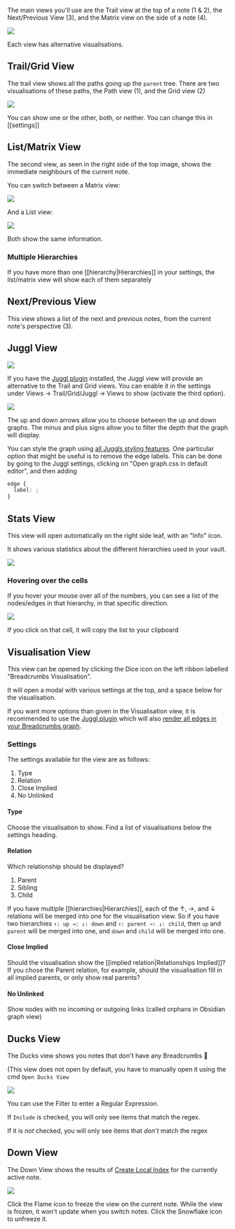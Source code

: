 The main views you'll use are the Trail view at the top of a note (1 & 2), the Next/Previous View (3), and the Matrix view on the side of a note (4).

![](https://i.imgur.com/CbBBPVk.png)

Each view has alternative visualisations.

## Trail/Grid View

The trail view shows all the paths going up the `parent` tree.
There are two visualisations of these paths, the Path view (1), and the Grid view (2)

![](https://i.imgur.com/FbMLEys.png)

You can show one or the other, both, or neither. You can change this in [[settings]]

## List/Matrix View

The second view, as seen in the right side of the top image, shows the immediate neighbours of the current note.

You can switch between a Matrix view:

![](https://i.imgur.com/5GGJDeK.png)

And a List view:

![](https://i.imgur.com/idEOx7n.png)

Both show the same information.

### Multiple Hierarchies

If you have more than one [[hierarchy|Hierarchies]] in your settings, the list/matrix view will show each of them separately

## Next/Previous View

This view shows a list of the next and previous notes, from the current note's perspective (3).

## Juggl View

![](https://i.imgur.com/roOYVhl.png)

If you have the [Juggl plugin](https://github.com/HEmile/juggl) installed, the Juggl view will provide an alternative to the Trail and Grid views. You can enable it in the settings under Views -> Trail/Grid/Juggl -> Views to show (activate the third option).

![](https://i.imgur.com/0Imhrgu.png)

The up and down arrows allow you to choose between the up and down graphs. The minus and plus signs allow you to filter the depth that the graph will display.

You can style the graph using [all Juggls styling features](https://juggl.io/Features/Styling/Styling).
One particular option that might be useful is to remove the edge labels. This can be done by going to the Juggl settings, clicking on "Open graph.css in default editor", and then adding

```css
edge {
  label: ;
}
```

## Stats View

This view will open automatically on the right side leaf, with an "Info" icon.

It shows various statistics about the different hierarchies used in your vault.

![](https://i.imgur.com/Nms0Eqn.png)

### Hovering over the cells

If you hover your mouse over all of the numbers, you can see a list of the nodes/edges in that hierarchy, in that specific direction.

![](https://i.imgur.com/8YHlVvj.png)

If you click on that cell, it will copy the list to your clipboard

## Visualisation View

This view can be opened by clicking the Dice icon on the left ribbon labelled "Breadcrumbs Visualisation".

It will open a modal with various settings at the top, and a space below for the visualisation.

If you want more options than given in the Visualisation view, it is recommended to use the [Juggl plugin](https://juggl.io/Juggl) which will also [render all edges in your Breadcrumbs graph](https://juggl.io/Features/Breadcrumbs+integration).

### Settings

The settings available for the view are as follows:

1. Type
2. Relation
3. Close Implied
4. No Unlinked

#### Type

Choose the visualisation to show. Find a list of visualisations below the settings heading.

#### Relation

Which relationship should be displayed?

1. Parent
2. Sibling
3. Child

If you have multiple [[hierarchies|Hierarchies]], each of the ↑, →, and ↓ relations will be merged into one for the visualisation view.
So if you have two hierarchies `↑: up →: ↓: down` and `↑: parent →: ↓: child`, then `up` and `parent` will be merged into one, and `down` and `child` will be merged into one.

#### Close Implied

Should the visualisation show the [[implied relation|Relationships Implied]]?
If you chose the Parent relation, for example, should the visualisation fill in all implied parents, or only show real parents?

#### No Unlinked

Show nodes with no incoming or outgoing links (called orphans in Obsidian graph view)

## Ducks View

The Ducks view shows you notes that don't have any Breadcrumbs 🦆

(This view does not open by default, you have to manually open it using the cmd `Open Ducks View`

![](https://i.imgur.com/j1xrnDA.png)

You can use the Filter to enter a Regular Expression.

If `Include` is checked, you will only see items that match the regex.

If it is _not_ checked, you will only see items that _don't_ match the regex

## Down View

The Down View shows the results of [Create Local Index](docs/Commands/Create-Index#local-index) for the currently active note.

![](https://imgur.com/ZEJyEQ4.png)

Click the Flame icon to freeze the view on the current note. While the view is frozen, it won't update when you switch notes. Click the Snowflake icon to unfreeze it.
